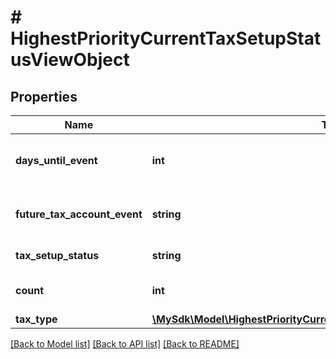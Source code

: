 # # HighestPriorityCurrentTaxSetupStatusViewObject

## Properties

Name | Type | Description | Notes
------------ | ------------- | ------------- | -------------
**days_until_event** | **int** | The number of days remaining until the futureTaxAccountEvent goes into effect | [optional]
**future_tax_account_event** | **string** | The next event which will occur to the tax account if no action is taken | [optional]
**tax_setup_status** | **string** | The next event which will occur, if any | [optional]
**count** | **int** | The total number of tax accounts that share this status | [optional]
**tax_type** | [**\MySdk\Model\HighestPriorityCurrentTaxSetupStatusViewObjectTaxType**](HighestPriorityCurrentTaxSetupStatusViewObjectTaxType.md) |  | [optional]

[[Back to Model list]](../../README.md#models) [[Back to API list]](../../README.md#endpoints) [[Back to README]](../../README.md)
